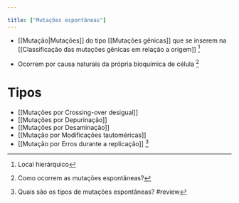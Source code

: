 ```yaml
---

title: ["Mutações espontâneas"]
---
```

+ [[Mutação|Mutações]] do tipo [[Mutações gênicas]]  que se inserem na [[Classificação das mutações gênicas em relação  a origem]] [^431171]

[^431171]: Local hierárquico

+ Ocorrem por causa naturais da própria bioquímica de célula [^946597]

[^946597]: Como ocorrem as mutações espontâneas?

# Tipos
+ [[Mutações por Crossing-over desigual]]
+ [[Mutações por Depurinação]]
+ [[Mutações por Desaminação]]
+ [[Mutação por Modificações tautoméricas]]
+ [[Mutação por Erros durante a replicação]] [^140216]

[^140216]: Quais são os tipos de mutações espontâneas?
#review 
